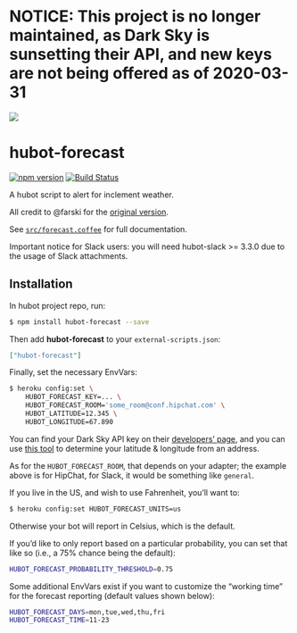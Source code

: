 # NOTICE: This project is no longer maintained, as Dark Sky is sunsetting their API, and new keys are not being offered as of 2020-03-31

![](https://github.com/jeffbyrnes/hubot-forecast/raw/main/hubot-forecast.png)

# hubot-forecast

[![npm version](http://img.shields.io/npm/v/hubot-forecast.svg)](https://www.npmjs.org/package/hubot-forecast)
[![Build Status](http://img.shields.io/travis/jeffbyrnes/hubot-forecast.svg)](https://travis-ci.org/jeffbyrnes/hubot-forecast)

A hubot script to alert for inclement weather.

All credit to @farski for the [original version](https://gist.github.com/farski/7d4049ac401c16c3adc6).

See [`src/forecast.coffee`](src/forecast.coffee) for full documentation.

Important notice for Slack users: you will need hubot-slack >= 3.3.0 due to the usage of Slack attachments.

## Installation

In hubot project repo, run:

```bash
$ npm install hubot-forecast --save
```

Then add **hubot-forecast** to your `external-scripts.json`:

```json
["hubot-forecast"]
```

Finally, set the necessary EnvVars:

```bash
$ heroku config:set \
    HUBOT_FORECAST_KEY=... \
    HUBOT_FORECAST_ROOM='some_room@conf.hipchat.com' \
    HUBOT_LATITUDE=12.345 \
    HUBOT_LONGITUDE=67.890
```

You can find your Dark Sky API key on their [developers’ page](https://darksky.net/dev), and you can use [this tool](http://www.latlong.net) to determine your latitude & longitude from an address.

As for the `HUBOT_FORECAST_ROOM`, that depends on your adapter; the example above is for HipChat, for Slack, it would be something like `general`.

If you live in the US, and wish to use Fahrenheit, you’ll want to:

```bash
$ heroku config:set HUBOT_FORECAST_UNITS=us
```

Otherwise your bot will report in Celsius, which is the default.

If you’d like to only report based on a particular probability, you can set that like so (i.e., a 75% chance being the default):

```bash
HUBOT_FORECAST_PROBABILITY_THRESHOLD=0.75
```

Some additional EnvVars exist if you want to customize the “working time” for the forecast reporting (default values shown below):

```bash
HUBOT_FORECAST_DAYS=mon,tue,wed,thu,fri
HUBOT_FORECAST_TIME=11-23
```
